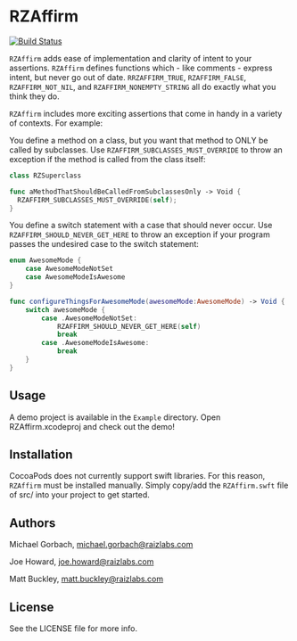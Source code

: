 RZAffirm
============

[![Build Status](https://travis-ci.org/Raizlabs/RZAffirm.svg)](https://travis-ci.org/Raizlabs/RZAffirm)

`RZAffirm` adds ease of implementation and clarity of intent to your assertions. `RZAffirm` defines functions which - like comments - express intent, but never go out of date. `RRZAFFIRM_TRUE`, `RZAFFIRM_FALSE`, `RZAFFIRM_NOT_NIL`, and `RZAFFIRM_NONEMPTY_STRING` all do exactly what you think they do.

`RZAffirm` includes more exciting assertions that come in handy in a variety of contexts. For example:

You define a method on a class, but you want that method to ONLY be called by subclasses. Use `RZAFFIRM_SUBCLASSES_MUST_OVERRIDE` to throw an exception if the method is called from the class itself:

```swift
class RZSuperclass

func aMethodThatShouldBeCalledFromSubclassesOnly -> Void {
  RZAFFIRM_SUBCLASSES_MUST_OVERRIDE(self);
}
```

You define a switch statement with a case that should never occur. Use `RZAFFIRM_SHOULD_NEVER_GET_HERE` to throw an exception if your program passes the undesired case to the switch statement:

```swift
enum AwesomeMode {
    case AwesomeModeNotSet
    case AwesomeModeIsAwesome
}

func configureThingsForAwesomeMode(awesomeMode:AwesomeMode) -> Void {
    switch awesomeMode {
        case .AwesomeModeNotSet:
            RZAFFIRM_SHOULD_NEVER_GET_HERE(self)
            break
        case .AwesomeModeIsAwesome:
            break
    }
}
```

## Usage

A demo project is available in the `Example` directory. Open RZAffirm.xcodeproj and check out the demo!

## Installation

CocoaPods does not currently support swift libraries. For this reason, `RZAffirm` must be installed manually. Simply copy/add the `RZAffirm.swft` file of src/ into your project to get started.

## Authors

Michael Gorbach, michael.gorbach@raizlabs.com

Joe Howard, joe.howard@raizlabs.com

Matt Buckley, matt.buckley@raizlabs.com

## License

See the LICENSE file for more info.
